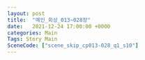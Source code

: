 ```yaml
---
layout: post
title:  "메인_회상_013~028장"
date:   2021-12-24 17:00:00 +0000
categories: Main
Tags: Story Main
SceneCode: ["scene_skip_cp013-028_q1_s10"]
---
```

